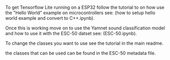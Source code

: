 To get Tensorflow Lite running on a ESP32 follow the tutorial to on how use the "Hello World" example on microcontrollers see: (how to setup hello world example and convert to C++.ipynb).

Once this is working move on to use the Yamnet sound classification model and how to use it with the ESC-50 datset see: (ESC-50.ipynb).

To change the classes you want to use see the tutorial in the main readme.

the classes that can be used can be found in the ESC-50 metadata file.
